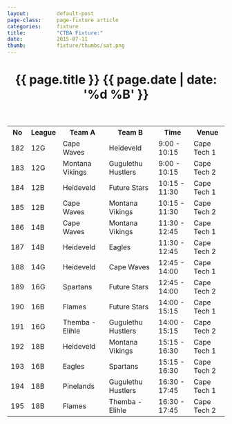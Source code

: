 ```yaml
---
layout: 		default-post
page-class: 	page-fixture article
categories: 	fixture
title:  		"CTBA Fixture:"
date:   		2015-07-11
thumb: 			fixture/thumbs/sat.png
---
```


<header class="post-header">
	<h1>{{ page.title }} {{ page.date | date: '%d %B' }}</h1>
</header>

<table>
<tr class="mvbc"><th>No</th><th>League</th><th>Team A</th><th>Team B</th><th>Time</th><th>Venue</th></tr>
 <tr><td>182</td><td>12G</td><td>Cape Waves</td><td>Heideveld</td><td>9:00 - 10:15</td><td>Cape Tech 1</td></tr>
 <tr class="mvbc"><td>183</td><td>12G</td><td>Montana Vikings</td><td>Gugulethu Hustlers</td><td>9:00 - 10:15</td><td>Cape Tech 2</td></tr>
 <tr><td>184</td><td>12B</td><td>Heideveld</td><td>Future Stars</td><td>10:15 - 11:30</td><td>Cape Tech 1</td></tr>
 <tr class="mvbc"><td>185</td><td>12B</td><td>Cape Waves</td><td>Montana Vikings</td><td>10:15 - 11:30</td><td>Cape Tech 2</td></tr>
 <tr class="mvbc"><td>186</td><td>14B</td><td>Cape Waves</td><td>Montana Vikings</td><td>11:30 - 12:45</td><td>Cape Tech 1</td></tr>
 <tr><td>187</td><td>14B</td><td>Heideveld </td><td>Eagles</td><td>11:30 - 12:45</td><td>Cape Tech 2</td></tr>
 <tr><td>188</td><td>14G</td><td>Heideveld</td><td>Cape Waves</td><td>12:45 - 14:00</td><td>Cape Tech 1</td></tr>
 <tr><td>189</td><td>16G</td><td>Spartans</td><td>Future Stars</td><td>12:45 - 14:00</td><td>Cape Tech 2</td></tr>
 <tr><td>190</td><td>16B</td><td>Flames</td><td>Future Stars</td><td>14:00 - 15:15</td><td>Cape Tech 1</td></tr>
 <tr><td>191</td><td>16G</td><td>Themba - Elihle</td><td>Gugulethu Hustlers</td><td>14:00 - 15:15</td><td>Cape Tech 2</td></tr>
 <tr class="mvbc"><td>192</td><td>18B</td><td>Heideveld</td><td>Montana Vikings</td><td>15:15 - 16:30</td><td>Cape Tech 1</td></tr>
 <tr><td>193</td><td>16B</td><td>Eagles</td><td>Spartans</td><td>15:15 - 16:30</td><td>Cape Tech 2</td></tr>
 <tr><td>194</td><td>18B</td><td>Pinelands</td><td>Gugulethu Hustlers</td><td>16:30 - 17:45</td><td>Cape Tech 1</td></tr>
 <tr><td>195</td><td>18B</td><td>Flames</td><td>Themba - Elihle</td><td>16:30 - 17:45</td><td>Cape Tech 2</td></tr>
</table>